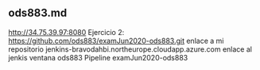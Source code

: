 ## ods883.md

http://34.75.39.97:8080
Ejercicio 2: https://github.com/ods883/examJun2020-ods883.git enlace a mi repositorio
             jenkins-bravodahbi.northeurope.cloudapp.azure.com enlace al jenkis ventana ods883 Pipeline examJun2020-ods883
